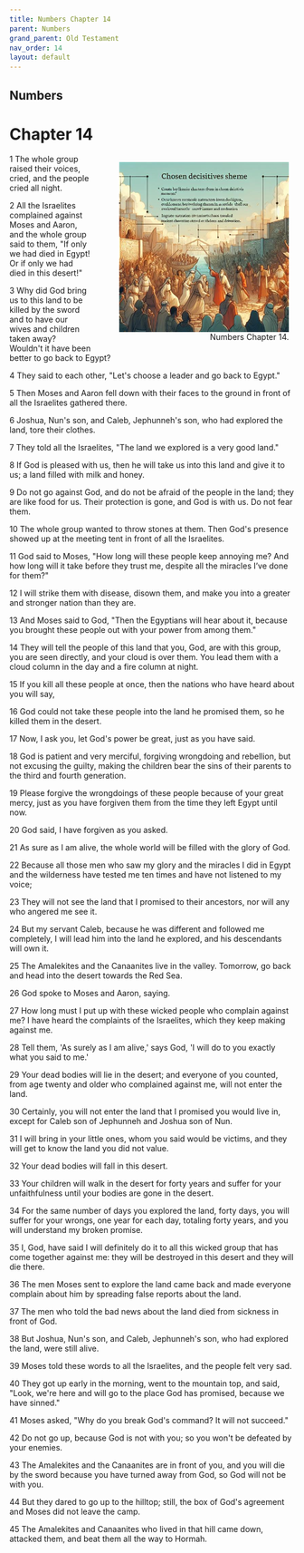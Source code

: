 ```yaml
---
title: Numbers Chapter 14
parent: Numbers
grand_parent: Old Testament
nav_order: 14
layout: default
---
```


## Numbers

# Chapter 14

<figure style="float: right; margin-right: 10px;">
    <img src="/assets/Image/Numbers/500/14.jpg" alt="Numbers Chapter 14" style="width: 300px; height: 300px; float: right;padding-left: 10px;"/>
    <figcaption style="clear: both;text-align: right;">Numbers Chapter 14.</figcaption>
</figure>
1 The whole group raised their voices, cried, and the people cried all night.

2 All the Israelites complained against Moses and Aaron, and the whole group said to them, "If only we had died in Egypt! Or if only we had died in this desert!"

3 Why did God bring us to this land to be killed by the sword and to have our wives and children taken away? Wouldn't it have been better to go back to Egypt?

4 They said to each other, "Let's choose a leader and go back to Egypt."

5 Then Moses and Aaron fell down with their faces to the ground in front of all the Israelites gathered there.

6 Joshua, Nun's son, and Caleb, Jephunneh's son, who had explored the land, tore their clothes.

7 They told all the Israelites, "The land we explored is a very good land."

8 If God is pleased with us, then he will take us into this land and give it to us; a land filled with milk and honey.

9 Do not go against God, and do not be afraid of the people in the land; they are like food for us. Their protection is gone, and God is with us. Do not fear them.

10 The whole group wanted to throw stones at them. Then God's presence showed up at the meeting tent in front of all the Israelites.

11 God said to Moses, "How long will these people keep annoying me? And how long will it take before they trust me, despite all the miracles I’ve done for them?"

12 I will strike them with disease, disown them, and make you into a greater and stronger nation than they are.

13 And Moses said to God, "Then the Egyptians will hear about it, because you brought these people out with your power from among them."

14 They will tell the people of this land that you, God, are with this group, you are seen directly, and your cloud is over them. You lead them with a cloud column in the day and a fire column at night.

15 If you kill all these people at once, then the nations who have heard about you will say,

16 God could not take these people into the land he promised them, so he killed them in the desert.

17 Now, I ask you, let God's power be great, just as you have said.

18 God is patient and very merciful, forgiving wrongdoing and rebellion, but not excusing the guilty, making the children bear the sins of their parents to the third and fourth generation.

19 Please forgive the wrongdoings of these people because of your great mercy, just as you have forgiven them from the time they left Egypt until now.

20 God said, I have forgiven as you asked.

21 As sure as I am alive, the whole world will be filled with the glory of God.

22 Because all those men who saw my glory and the miracles I did in Egypt and the wilderness have tested me ten times and have not listened to my voice;

23 They will not see the land that I promised to their ancestors, nor will any who angered me see it.

24 But my servant Caleb, because he was different and followed me completely, I will lead him into the land he explored, and his descendants will own it.

25 The Amalekites and the Canaanites live in the valley. Tomorrow, go back and head into the desert towards the Red Sea.

26 God spoke to Moses and Aaron, saying.

27 How long must I put up with these wicked people who complain against me? I have heard the complaints of the Israelites, which they keep making against me.

28 Tell them, 'As surely as I am alive,' says God, 'I will do to you exactly what you said to me.'

29 Your dead bodies will lie in the desert; and everyone of you counted, from age twenty and older who complained against me, will not enter the land.

30 Certainly, you will not enter the land that I promised you would live in, except for Caleb son of Jephunneh and Joshua son of Nun.

31 I will bring in your little ones, whom you said would be victims, and they will get to know the land you did not value.

32 Your dead bodies will fall in this desert.

33 Your children will walk in the desert for forty years and suffer for your unfaithfulness until your bodies are gone in the desert.

34 For the same number of days you explored the land, forty days, you will suffer for your wrongs, one year for each day, totaling forty years, and you will understand my broken promise.

35 I, God, have said I will definitely do it to all this wicked group that has come together against me: they will be destroyed in this desert and they will die there.

36 The men Moses sent to explore the land came back and made everyone complain about him by spreading false reports about the land.

37 The men who told the bad news about the land died from sickness in front of God.

38 But Joshua, Nun's son, and Caleb, Jephunneh's son, who had explored the land, were still alive.

39 Moses told these words to all the Israelites, and the people felt very sad.

40 They got up early in the morning, went to the mountain top, and said, "Look, we're here and will go to the place God has promised, because we have sinned."

41 Moses asked, "Why do you break God's command? It will not succeed."

42 Do not go up, because God is not with you; so you won't be defeated by your enemies.

43 The Amalekites and the Canaanites are in front of you, and you will die by the sword because you have turned away from God, so God will not be with you.

44 But they dared to go up to the hilltop; still, the box of God's agreement and Moses did not leave the camp.

45 The Amalekites and Canaanites who lived in that hill came down, attacked them, and beat them all the way to Hormah.


